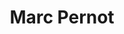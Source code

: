 ---
title: Marc Pernot
site: http://marcpernot.net/
description: Marc Pernot est pasteur dans le canton de Genève
tags: 
    - blog
cantons:
    - Genève
keywords:
    - Pernot
---